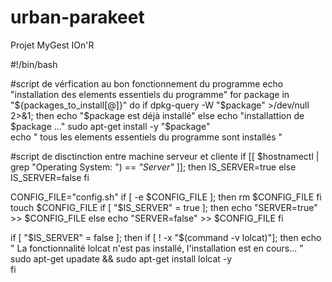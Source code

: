 # urban-parakeet
Projet MyGest IOn'R

#!/bin/bash

#script de vérfication au bon fonctionnement du programme
echo "installation des elements essentiels du programme"
for package in "${packages_to_install[@]}"
do
    if dpkg-query -W "$package" >/dev/null 2>&1; then
        echo "$package est déjà installé"
    else 
        echo "installattion de $package ..."
        sudo apt-get install -y "$package"    
echo " tous les elements essentiels du programme sont installés " 

#script de disctinction entre machine serveur et cliente
if  [[ $hostnamectl | grep "Operating System: ") == *"Server"* ]]; then 
    IS_SERVER=true 
else 
    IS_SERVER=false 
fi


CONFIG_FILE="config.sh"
if [ -e $CONFIG_FILE ]; then 
    rm $CONFIG_FILE
fi
touch $CONFIG_FILE 
if [ "$IS_SERVER" = true ]; then
    echo "SERVER=true" >> $CONFIG_FILE
else 
    echo "SERVER=false" >> $CONFIG_FILE
fi

if [ "$IS_SERVER" = false ]; then 
  if [ ! -x "$(command -v lolcat)"]; then
    echo " La fonctionnalité lolcat n'est pas installé, l'installation est en cours... "
    sudo apt-get upadate && sudo apt-get install lolcat -y  
fi
